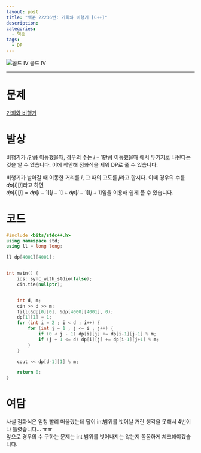 ```yaml
---
layout: post
title: "백준 22236번: 가희와 비행기 [C++]"
description:
categories:
  - 백준
tags:
  - DP
---
```


<div class="difficulty center">
  <img class="solvedac-tier" src="https://d2gd6pc034wcta.cloudfront.net/tier/12.svg" alt="골드 IV">
  <span class="gold">골드 IV</span>
</div>

---

# 문제

[가희와 비행기](https://www.acmicpc.net/problem/22236)

# 발상

비행기가 $i$만큼 이동했을때, 경우의 수는 $i-1$만큼 이동했을때 에서 두가지로 나뉜다는 것을 알 수 있습니다. 이에 착안해 점화식을 세워 DP로 풀 수 있습니다.

비행기가 날아갈 때 이동한 거리를 $i$, 그 때의 고도를 $j$라고 합시다. 이때 경우의 수를 $dp[i][j]$라고 하면  
$dp[i][j] = dp[i-1][j-1] + dp[i-1][j+1]$임을 이용해 쉽게 풀 수 있습니다.

# 코드

```cpp
#include <bits/stdc++.h>
using namespace std;
using ll = long long;

ll dp[4001][4001];


int main() {
    ios::sync_with_stdio(false);
    cin.tie(nullptr);


    int d, m;
    cin >> d >> m;
    fill(&dp[0][0], &dp[4000][4001], 0);
    dp[1][1] = 1;
    for (int i = 2 ; i < d ; i++) {
        for (int j = 1 ; j <= i ; j++) {
            if (0 < j - 1) dp[i][j] += dp[i-1][j-1] % m;
            if (j + 1 <= d) dp[i][j] += dp[i-1][j+1] % m;
        }
    }

    cout << dp[d-1][1] % m;

    return 0;
}
```

# 여담

사실 점화식은 엄청 빨리 떠올렸는데 답이 int범위를 벗어날 거란 생각을 못해서 4번이나 틀렸습니다... ㅠㅠ  
앞으로 경우의 수 구하는 문제는 int 범위를 벗어나지는 않는지 꼼꼼하게 체크해야겠습니다.
